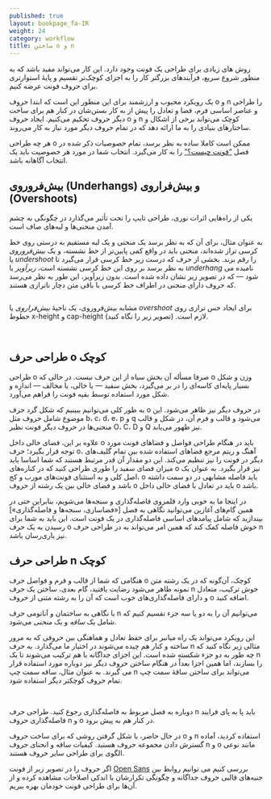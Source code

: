 ```yaml
---
published: true
layout: bookpage_fa-IR
weight: 24
category: workflow
title: ساختن o و n
---
```


روش های زیادی برای طراحی یک فونت وجود دارد.
این کار می‌تواند مفید باشد که به منظور شروع سریع،
فرآیندهای بزرگتر کار را به اجزای کوچک‌تر تقسیم و پایهٔ استوارتری برای حروف فونت عرضه کنیم.

یک رویکرد محبوب و ارزشمند برای این منظور این است که ابتدا حروف o و n را طراحی
و عناصر اساسی فرم، فضا و تعادل را پیش از به کار بستن‌شان در کنار هم برای ساخت دیگر حروف تحکیم می‌کنیم.
ایجاد حروف o و n کوچک می‌تواند برخی از اشکال و ساختارهای بنیادی را به ما ارائه دهد که در تمام حروف دیگر مورد نیاز به کار می‌روند.

هر چه طراحی o ممکن است کاملا ساده به نظر برسد،
تمام خصوصیات ذکر شده در فصل [“فونت چیست؟”] را به کار می‌گیرد.
انتخاب شما در مورد هر خصوصیت باید یک انتخاب آگاهانه باشد.

## بیش‌فروروی (Underhangs) و بیش‌فراروی (Overshoots)

یکی از راه‌هایی اثرات نوری، طراحی تایپ را تحت تأثیر می‌گذارد در چگونگی به چشم آمدن منحنی‌ها و لبه‌های صاف است.

به عنوان مثال، برای آن که به نظر برسد یک منحنی و یک لبه مستقیم به درستی روی خط کرسی تراز شده‌اند،
منحنی باید در واقع کمی پایین‌تر از خط نشسته، و یک *بیش‌فروروی* یا *undershoot* را رقم بزند.
بخشی از حرف که درست زیر خط کرسی قرار می‌گیرد تا به نظر برسد بر روی این خط کرسی نشسته است،
*زیرآویز* یا *underhang* نامیده می شود
&mdash;
که در تصویر زیر نشان داده شده است.
بدون زیرآویز، این طور به نظر می‌رسد که حروف دارای منحنی در اطراف خط کرسی با باقی متن دچار ناترازی هستند.

<img src="images/underhang1.png" alt>

مشابه بیش‌فروروی، یک ناحیهٔ *بیش‌فراروی* یا *overshoot* برای ایجاد حس ترازی روی خطوط x-height و cap-height لازم است.
(تصویر زیر را نگاه کنید).

<img src="images/nox-opensans.png" alt>

<img src="images/nox-merriw_1.png" alt>

## طراحی حرف o کوچک

طراحی o صرفا مسأله آن بخش سیاه از این حرف نیست.
در حالی که o وزن و شکل بسیار پایه‌ای کاسه‌ای را در بر می‌گیرد، بخش سفید
&mdash;
یا خالی، یا مخالف
&mdash;
اندازه و شکل مورد استفاده توسط بقیه فونت را فراهم می‌آورد.

به طور کلی می‌توانیم ببینیم که شکل گرد حرف o در حروف دیگر نیز ظاهر می‌شود.
این موضوع شامل حروف مثل b، c، d، e، p و q می‌شود
و قالب و فرم آن، در شکل و قالب منحنی‌ها در حروف دیگر فونت نظیر O، C، D و Q نیز ظهور می‌یابد.

علاوه بر این، فضای خالی داخل o باید در هنگام طراحی فواصل و فضاهای فونت مورد توجه قرار بگیرد؛
حرف o، آهنگ و ریتم مرجع فضاهای استفاده شده بین تمام گلیف‌های دیگر در فونت را نیز تنظیم می‌کند.
این دو مقدار آن قدر مرتبط هستند که شما اساسا باید میزان فضای سفید را طوری طراحی کنید که در کناره‌های o نیز قرار بگیرد.
به عنوان یک اصل کلی و به استثنای فونت‌های مورب و کج، o باید فاصله مشابهی در دو سمت داشته باشد
و فضای خالی بین یک رشته از حروف o باید در تعادل با فضای خالی داخل o باشد.

در اینجا ما به خوبی وارد قلمروی فاصله‌گذاری و سنجه‌ها می‌شویم،
بنابراین حتی در همین گام‌های آغازین می‌توانید نگاهی به فصل [«فضاسازی، سنجه‌ها و فاصله‌گذاری»] بیندازید که شامل پیامدهای اساسی فاصله‌گذاری در یک فونت است.
این باید به شما برای  رسیدن به یک حرف o خوش فاصله کمک کند که همین امر می‌تواند به در طراحی حرف n نیز یاری‌رسان باشد.

## طراحی حرف n کوچک

هنگامی که شما از قالب و فرم و فواصل حرف o کوچک، آن‌گونه که در یک رشته متن نمونه ظاهر می‌شود رضایت یافتید،
گام بعدی،
ساختن یک حرف n خوش ترکیب، متعادل و دارای فاصله‌گذاری‌های خوب است که آن را به رشته متنی از حروف o اضافه کنید.

با نگاهی به ساختمان و آناتومی حرف n می‌توانیم آن را به دو یا سه جزء تقسیم کنیم که شامل یک *ساقه* و یک *منحنی* می‌شود.

این رویکرد می‌تواند یک راه میانبر برای حفظ تعادل و هماهنگی بین حروفی که به مرور ساخته و کنار هم چیده می‌شوند در اختیار ما می‌گذارد.
به حرف n مثالی زیر نگاه کنید که چه طور به دو جزء شکسته شده است.
این اجزای جداگانه با هم ترکیب می‌شوند تا یک n را بسازند،
اما همین اجزا بعداً در هنگام ساختن حروف دیگر نیز دوباره مورد استفاده قرار می گیرند.
به عنوان مثال، ساقه سمت چپ n می‌تواند برای ساختن ساقهٔ سمت چپ تمام حروف کوچکتر دیگر استفاده شود.

<img src="images/n-compo-2.png" alt>

<img src="images/n-compo-1_1.png" alt>

دوباره به فصل مربوط به فاصله‌گذاری رجوع کنید.
طراحی حرف n باید پا به پای فرایند فاصله‌گذاری حروف n و o در کنار هم به پیش برود.

در حال حاضر، با شکل گرفتن روشی که برای ساخت حروف o و n استفاده کردید، آماده گسترش دادن مجموعه حروف هستید.
کیفیات ساقه و انحنای حروف n و o مانند نوعی الگوی برای طراحی سایر حروف هستند.

اگر حروف را در تصویر زیر از فونت [Open Sans] بررسی کنیم می توانیم روابط بین جنبه‌های قالبی حروف جداگانه و چگونگی تکرارشان با اندکی اصلاحات مشاهده کرده و از آن‌ها برای طراحی فونت خودمان بهره ببریم.

<img src="images/h-m-n-curves.png" alt>

<img src="images/b-c-d-e-curves.png" alt>

<img src="images/i-j-t-f-curves.png" alt>

[“فونت چیست؟”]: What_Is_a_Font.html
[فاصله‌گذاری، سنجه‌ها و کرنینگ]: Spacing_Metrics_and_Kerning.html
[Open Sans]: http://opensans.com/
